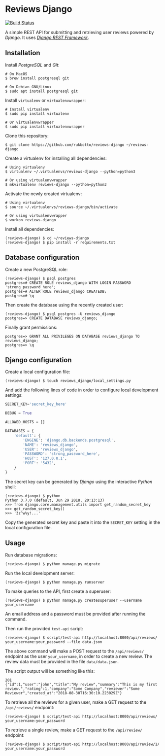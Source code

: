 # Reviews Django

[![Build Status](https://travis-ci.org/rukbotto/reviews-django.svg?branch=master)](https://travis-ci.org/rukbotto/reviews-django)

A simple REST API for submitting and retrieving user reviews powered by *Django*. It uses [*Django REST Framework*](http://www.django-rest-framework.org).

## Installation

Install *PostgreSQL* and *Git*:

```
# On MacOS
$ brew install postgresql git

# On Debian GNU/Linux
$ sudo apt install postgresql git
```

Install `virtualenv` or `virtualenvwrapper`:

```
# Install virtualenv
$ sudo pip install virtualenv

# Or virtualenvwrapper
$ sudo pip install virtualenvwrapper
```

Clone this repository:

```
$ git clone https://github.com/rukbotto/reviews-django ~/reviews-django
```

Create a virtualenv for installing all dependencies:

```
# Using virtualenv
$ virtualenv ~/.virtualenvs/reviews-django --python=python3

# Or using virtualenvwrapper
$ mkvirtualenv reviews-django --python=python3
```

Activate the newly created virtualenv:

```
# Using virtualenv
$ source ~/.virtualenvs/reviews-django/bin/activate

# Or using virtualenvwrapper
$ workon reviews-django
```

Install all dependencies:

```
(reviews-django) $ cd ~/reviews-django
(reviews-django) $ pip install -r requirements.txt
```

## Database configuration

Create a new PostgreSQL role:

```
(reviews-django) $ psql postgres
postgres=# CREATE ROLE reviews_django WITH LOGIN PASSWORD 'strong_password_here';
postgres=# ALTER ROLE reviews_django CREATEDB;
postgres=# \q
```

Then create the database using the recently created user:

```
(reviews-django) $ psql postgres -U reviews_django
postgres=> CREATE DATABASE reviews_django;
```

Finally grant permissions:

```
postgres=> GRANT ALL PRIVILEGES ON DATABASE reviews_django TO reviews_django;
postgres=> \q
```

## Django configuration

Create a local configuration file:

```
(reviews-django) $ touch reviews_django/local_settings.py
```

And add the following lines of code in order to configure local development settings:

```python
SECRET_KEY='secret_key_here'

DEBUG = True

ALLOWED_HOSTS = []

DATABASES = {
    'default': {
        'ENGINE': 'django.db.backends.postgresql',
        'NAME': 'reviews_django',
        'USER': 'reviews_django',
        'PASSWORD': 'strong_password_here',
        'HOST': '127.0.0.1',
        'PORT': '5432',
    }
}
```

The secret key can be generated by *Django* using the interactive *Python* shell:

```
(reviews-django) $ python
Python 3.7.0 (default, Jun 29 2018, 20:13:13)
>>> from django.core.management.utils import get_random_secret_key
>>> get_random_secret_key()
>>> '3z^w%y!...'
```

Copy the generated secret key and paste it into the `SECRET_KEY` setting in the local configuration file.

## Usage

Run database migrations:

```
(reviews-django) $ python manage.py migrate
```

Run the local development server:

```
(reviews-django) $ python manage.py runserver
```

To make queries to the API, first create a superuser:

```
(reviews-django) $ python manage.py createsuperuser --username your_username
```

An email address and a password must be provided after running the command.

Then run the provided `test-api` script:

```
(reviews-django) $ script/test-api http://localhost:8000/api/reviews/ your_username:your_password --file data.json
```

The above command will make a POST request to the `/api/reviews/` endpoint as the user `your_username`, in order to create a new review. The review data must be provided in the file `data/data.json`.

The script output will be something like this:

```
201
{"id":1,"user":"john","title":"My review","summary":"This is my first review.","rating":1,"company":"Some Company","reviewer":"Some Reviewer","created_at":"2018-08-30T16:30:10.223029Z"}
```

To retrieve all the reviews for a given user, make a GET request to the `/api/reviews/` endpoint:

```
(reviews-django) $ script/test-api http://localhost:8000/api/reviews/ your_username:your_password
```

To retrieve a single review, make a GET request to the `/api/review/` endpoint:

```
(reviews-django) $ script/test-api http://localhost:8000/api/review/1/ your_username:your_password
```
